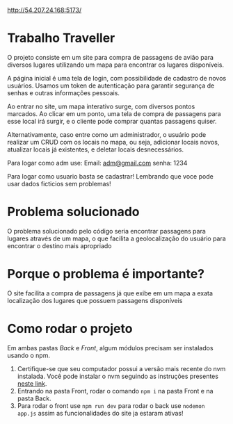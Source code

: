 http://54.207.24.168:5173/

# Trabalho Traveller

O projeto consiste em um site para compra de passagens de avião para diversos lugares utilizando um mapa para encontrar os lugares disponíveis.


A página inicial é uma tela de login, com possibilidade de cadastro de novos usuários. Usamos um token de autenticação para garantir segurança de senhas e outras informações pessoais.


Ao entrar no site, um mapa interativo surge, com diversos pontos marcados. Ao clicar em um ponto, uma tela de compra de passagens para esse local irá surgir, e o cliente pode comprar quantas passagens quiser.


Alternativamente, caso entre como um administrador, o usuário pode realizar um CRUD com os locais no mapa, ou seja, adicionar locais novos, atualizar locais já existentes, e deletar locais desnecessários.

Para logar como adm use: Email: adm@gmail.com senha: 1234

Para logar como usuario basta se cadastrar! Lembrando que voce pode usar dados ficticios sem problemas!

# Problema solucionado

O problema solucionado pelo código seria encontrar passagens para lugares através de um mapa, o que facilita a geolocalização do usuário para encontrar o destino mais apropriado

# Porque o problema é importante?

O site facilita a compra de passagens já que exibe em um mapa a exata localização dos lugares que possuem passagens disponíveis

# Como rodar o projeto

Em ambas pastas *Back* e *Front*, algum módulos precisam ser instalados usando o npm.

1. Certifique-se que seu computador possui a versão mais recente do nvm instalada. Você pode instalar o nvm seguindo as instruções presentes [neste link](https://github.com/nvm-sh/nvm?tab=readme-ov-file#important-notes).
2. Entrando na pasta Front, rodar o comando `npm i` na pasta Front e na pasta Back.
3. Para rodar o front use `npm run dev`  para rodar o back use `nodemon app.js` assim as funcionalidades do site ja estaram ativas!
